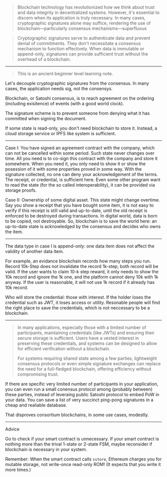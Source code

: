 
> Blockchain technology has revolutionized how we think about trust and data integrity in decentralized systems. However, it's essential to discern when its application is truly necessary. In many cases, cryptographic signatures alone may suffice, rendering the use of blockchain—particularly consensus mechanisms—superfluous

> Cryptographic signatures serve to authenticate data and prevent denial of commitments. They don't necessitate a consensus mechanism to function effectively. When data is immutable or append-only, signatures can provide sufficient trust without the overhead of a blockchain.



---

> This is an ancient beginner level learning note.

Let's decouple cryptographic signatures from the consensus.
In many cases, the application needs sig, not the consensys.

Blockchain, or Satoshi consensus, is to reach agreement on the ordering (including exisitence) of events (with a good world clock).

The signature scheme is to prevent someone from denying what it has committed when signing the document.

If some state is read-only, you don't need blockchain to store it. Instead, a cloud storage service or IPFS like system is sufficient.

---

Case I: You have signed an agreement contract with the company, which can not be cancelled within some period.
Such state never changes over time.
All you need is to co-sign this contract with the company and store it somewhere.
When you need it, you only need to show it or show the posession of it with some properties proved in some way.
With the signature collected, no one can deny your acknowledgement of the terms.
The receipt, or credential, is sufficient here.
Even some other program want to read the state (for the so called interoperability), it can be provided via storage proofs.

Case II: Ownership of some digital asset. 
This state might change overtime.
Say you show a receipt that you have bought some item, it is not easy to verify if this receipt is still valid and up-to-date, until the old receipt is enforced to be destroyed during transactions. 
In digital world, data is born to be copied, not destroyable.
So, blockchain is to save the world here: an up-to-date state is acknowledged by the consensus and decides who owns the item.

---

The data type in case I is append-only: one data item does not affect the validity of another data item.

For example, an evidance blockchain records how many steps you run. Record 10k-Step does not invalidate the record 1k-step, both record will be valid.
If the user wants to claim 10-k step reward, it only needs to show the 10k record and ignore the 1k one, and the platform cannot deny 10k with 1k anyway.
If the user is reasonable, it will not use 1k record if it already has 10k record.

Who will store the credential: those with interest.
If the holder loses the credential such as JWT, it loses access or utility.
Resonable people will find the right place to save the credentials, which is not neccessary to be a blockchain.

---
>In many applications, especially those with a limited number of participants, maintaining credentials (like JWTs) and ensuring their secure storage is sufficient. Users have a vested interest in preserving these credentials, and systems can be designed to allow for efficient verification without a blockchain.
>
> For systems requiring shared state among a few parties, lightweight consensus protocols or even simple signature exchanges can replace the need for a full-fledged blockchain, offering efficiency without compromising trust.

If there are specific very limited number of participants in your application, you can even run a small conensus protocol among (probably between) these parties, instead of leveraing public Satoshi protocol to embed PoW in your data.
You can save a list of very succinct ping-pong signatures in a cheap and realiable database.

That disproves consortium blockchains, in some use cases, modestly.

---

Advice

Go to check if your smart contract is unnecessary.
If your smart contract is nothing more than the trival 1-state or 2-state FSM, maybe reconsider if blockchain is necessary in your system.

Remember: When the smart contract calls `sstore`, Ethereum charges you for mutable storage, not write-once read-only ROM! (It expects that you write it more times.)